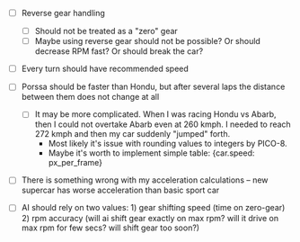 - [ ] Reverse gear handling
  - [ ] Should not be treated as a "zero" gear
  - [ ] Maybe using reverse gear should not be possible? Or should decrease RPM fast? Or should break the car?
- [ ] Every turn should have recommended speed
- [ ] Porssa should be faster than Hondu, but after several laps the distance between them does not change at all
  - [ ] It  may be more complicated. When I was racing Hondu vs Abarb, then I could not overtake Abarb even at 260 kmph. I needed to reach 272 kmph and then my car suddenly "jumped" forth.
    * Most likely it's issue with rounding values to integers by PICO-8. 
    * Maybe it's worth to implement simple table: {car.speed: px_per_frame}
- [ ] There is something wrong with my acceleration calculations – new supercar has worse acceleration than basic sport car
- [ ] AI should rely on two values: 1) gear shifting speed (time on zero-gear) 2) rpm accuracy (will ai shift gear exactly on max rpm? will it drive on max rpm for few secs? will shift gear too soon?)

